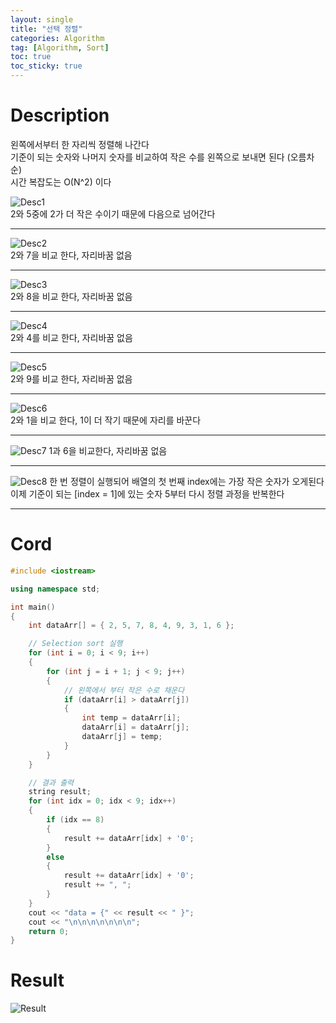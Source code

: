```yaml
---
layout: single
title: "선택 정렬"
categories: Algorithm
tag: [Algorithm, Sort]
toc: true
toc_sticky: true
---
```



# Description
왼쪽에서부터 한 자리씩 정렬해 나간다 <br>
기준이 되는 숫자와 나머지 숫자를 비교하여 작은 수를 왼쪽으로 보내면 된다 (오름차순)<br>
시간 복잡도는 O(N^2) 이다


![Desc1](https://user-images.githubusercontent.com/97664446/170831491-b08a3ae6-d924-4857-8eee-303008bdb677.PNG) <br>
2와 5중에 2가 더 작은 수이기 때문에 다음으로 넘어간다

***

![Desc2](https://user-images.githubusercontent.com/97664446/170831492-c1a610c6-c37f-4c47-92fb-5bbeac92c55c.PNG) <br>
2와 7을 비교 한다, 자리바꿈 없음<br>

***

![Desc3](https://user-images.githubusercontent.com/97664446/170831493-ca9e9130-2b95-49b4-89f9-7f47fae9e5b5.PNG) <br>
2와 8을 비교 한다, 자리바꿈 없음<br>

***

![Desc4](https://user-images.githubusercontent.com/97664446/170831494-a1f2e677-fe0c-4f4a-833c-01db8f24a736.PNG) <br>
2와 4를 비교 한다, 자리바꿈 없음<br>

***

![Desc5](https://user-images.githubusercontent.com/97664446/170831495-e6de32b3-6684-459c-8b1a-7d478775f605.PNG) <br>
2와 9를 비교 한다, 자리바꿈 없음<br>

***

![Desc6](https://user-images.githubusercontent.com/97664446/170831496-b550009a-5dc3-4195-a60b-f9fb1a354391.PNG) <br>
2와 1을 비교 한다, 1이 더 작기 때문에 자리를 바꾼다 <br>

***

![Desc7](https://user-images.githubusercontent.com/97664446/170831497-f61da339-6192-497a-8d04-1e8ce796b42c.PNG)
1과 6을 비교한다, 자리바꿈 없음 <br>

***

![Desc8](https://user-images.githubusercontent.com/97664446/170831498-a60c21f5-4f23-4435-b387-b2069d46268f.PNG)
한 번 정렬이 실행되어 배열의 첫 번째 index에는 가장 작은 숫자가 오게된다 <br>
이제 기준이 되는 [index = 1]에 있는 숫자 5부터 다시 정렬 과정을 반복한다 

***

# Cord

```c++
#include <iostream>

using namespace std;

int main()
{
    int dataArr[] = { 2, 5, 7, 8, 4, 9, 3, 1, 6 };

    // Selection sort 실행
    for (int i = 0; i < 9; i++)
    {
        for (int j = i + 1; j < 9; j++)
        {
            // 왼쪽에서 부터 작은 수로 채운다
            if (dataArr[i] > dataArr[j])
            {
                int temp = dataArr[i];
                dataArr[i] = dataArr[j];
                dataArr[j] = temp;
            }
        }
    }

    // 결과 출력
    string result;
    for (int idx = 0; idx < 9; idx++)
    {
        if (idx == 8)
        {
            result += dataArr[idx] + '0';
        }
        else
        {
            result += dataArr[idx] + '0';
            result += ", ";
        }
    }
    cout << "data = {" << result << " }";
    cout << "\n\n\n\n\n\n\n";
    return 0;
}
```

# Result

![Result](https://user-images.githubusercontent.com/97664446/170831490-849fa753-a91a-4b89-ab6b-8622ac58956d.PNG)